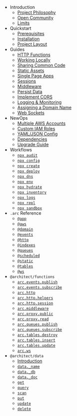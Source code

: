 - Introduction
  - [Project Philosophy](/intro/philosophy)
  - [Open Community](/intro/community)
  - [Limits](/intro/limits)
- Quickstart
  - [Prerequisites](/quickstart)
  - [Installation](/quickstart/install)
  - [Project Layout](/quickstart/arc-project-layout)
- Guides
  - [HTTP Functions](/guides/http)
  - [Working Locally](/guides/offline)
  - [Sharing Common Code](/guides/sharing-common-code)
  - [Static Assets](/guides/static-assets)
  - [Single Page Apps](/guides/spa)
  - [Sessions](/guides/sessions)
  - [Middleware](/guides/middleware)
  - [Persist Data](/guides/data)
  - [Implement CORS](/guides/cors)
  - [Logging & Monitoring](/guides/logging)
  - [Assigning a Domain Name](/guides/custom-dns)
  - [Web Sockets](/guides/ws)
- NewOps
  - [Multiple AWS Accounts](/guides/multiple-aws-accounts)
  - [Custom IAM Roles](/guides/iam)
  - [YAML/JSON Config](/guides/yaml-and-json)
  - [Dependencies](/guides/deps)
  - [Upgrade Guide](/guides/upgrade)
- Workflows
  - [`npx audit`](/reference/arc-audit)
  - [`npx config`](/reference/arc-config)
  - [`npx create`](/reference/arc-create)
  - [`npx deploy`](/reference/arc-deploy)
  - [`npx dns`](/reference/arc-dns)
  - [`npx env`](/reference/arc-env)
  - [`npx hydrate`](/reference/arc-hydrate)
  - [`npx inventory`](/reference/arc-inventory)
  - [`npx logs`](/reference/arc-logs)
  - [`npx repl`](/reference/arc-repl)
  - [`npx sandbox`](/reference/arc-sandbox)
- `.arc` Reference
  - [`@app`](/reference/app)
  - [`@aws`](/reference/aws)
  - [`@domain`](/reference/domain)
  - [`@events`](/reference/events)
  - [`@http`](/reference/http)
  - [`@indexes`](/reference/indexes)
  - [`@queues`](/reference/queues)
  - [`@scheduled`](/reference/scheduled)
  - [`@static`](/reference/static)
  - [`@tables`](/reference/tables)
  - [`@ws`](/reference/ws)
- `@architect/functions` 
  - [`arc.events.publish`](/reference/events-publish)
  - [`arc.events.subscribe`](/reference/events-subscribe)
  - [`arc.http`](/reference/http-functions)
  - [`arc.http.helpers`](/reference/http-helpers)
  - [`arc.http.session`](/reference/http-session)
  - [`arc.middleware`](/reference/middleware)
  - [`arc.proxy.public`](/reference/proxy-public)
  - [`arc.proxy.read`](/reference/proxy-read)
  - [`arc.queues.publish`](/reference/queues-publish)
  - [`arc.queues.subscribe`](/reference/queues-subscribe)
  - [`arc.tables.destroy`](/reference/tables-destroy)
  - [`arc.tables.insert`](/reference/tables-insert)
  - [`arc.tables.update`](/reference/tables-update)
  - [`arc.ws`](/reference/ws-functions)
- `@architect/data` 
  - [Introduction](/reference/data)
  - [`data._name`](/reference/data-name)
  - [`data._db`](/reference/data-db)
  - [`data._doc`](/reference/data-doc)
  - [`get`](/reference/data-get)
  - [`query`](/reference/data-query)
  - [`scan`](/reference/data-scan)
  - [`put`](/reference/data-put)
  - [`update`](/reference/data-update)
  - [`delete`](/reference/data-delete)

